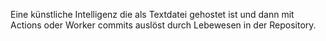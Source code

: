Eine künstliche Intelligenz die als Textdatei gehostet ist und dann mit Actions oder Worker commits auslöst durch Lebewesen in der Repository.
